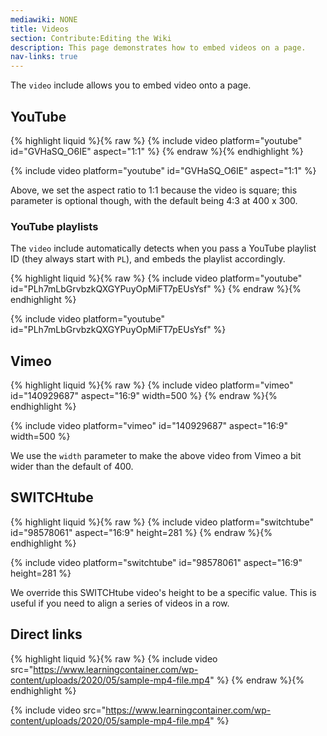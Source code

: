 ```yaml
---
mediawiki: NONE
title: Videos 
section: Contribute:Editing the Wiki
description: This page demonstrates how to embed videos on a page.
nav-links: true
---
```


The `video` include allows you to embed video onto a page.

## YouTube

{% highlight liquid %}{% raw %}
{% include video platform="youtube" id="GVHaSQ_O6IE" aspect="1:1" %}
{% endraw %}{% endhighlight %}

{% include video platform="youtube" id="GVHaSQ_O6IE" aspect="1:1" %}

Above, we set the aspect ratio to 1:1 because the video is square; this
parameter is optional though, with the default being 4:3 at 400 x 300.

### YouTube playlists

The `video` include automatically detects when you pass a YouTube playlist ID
(they always start with `PL`), and embeds the playlist accordingly.

{% highlight liquid %}{% raw %}
{% include video platform="youtube" id="PLh7mLbGrvbzkQXGYPuyOpMiFT7pEUsYsf" %}
{% endraw %}{% endhighlight %}

{% include video platform="youtube" id="PLh7mLbGrvbzkQXGYPuyOpMiFT7pEUsYsf" %}

## Vimeo

{% highlight liquid %}{% raw %}
{% include video platform="vimeo" id="140929687" aspect="16:9" width=500 %}
{% endraw %}{% endhighlight %}

{% include video platform="vimeo" id="140929687" aspect="16:9" width=500 %}

We use the `width` parameter to make the above video from Vimeo a bit wider than the default of 400.

## SWITCHtube

{% highlight liquid %}{% raw %}
{% include video platform="switchtube" id="98578061" aspect="16:9" height=281 %}
{% endraw %}{% endhighlight %}

{% include video platform="switchtube" id="98578061" aspect="16:9" height=281 %}

We override this SWITCHtube video's height to be a specific value.
This is useful if you need to align a series of videos in a row.

## Direct links

{% highlight liquid %}{% raw %}
{% include video src="https://www.learningcontainer.com/wp-content/uploads/2020/05/sample-mp4-file.mp4" %}
{% endraw %}{% endhighlight %}

{% include video src="https://www.learningcontainer.com/wp-content/uploads/2020/05/sample-mp4-file.mp4" %}
